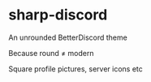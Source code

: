 # sharp-discord
An unrounded BetterDiscord theme

Because round ≠ modern

Square profile pictures, server icons etc
